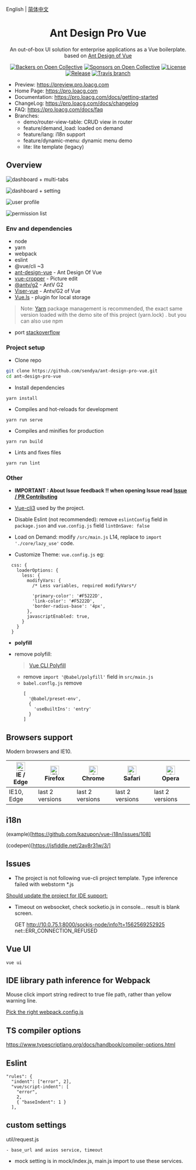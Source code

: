 English | [简体中文](./README.zh-CN.md)

<h1 align="center">Ant Design Pro Vue</h1>

<div align="center">
An out-of-box UI solution for enterprise applications as a Vue boilerplate. based on  <a href="https://vuecomponent.github.io/ant-design-vue/docs/vue/introduce-cn/" target="_blank">Ant Design of Vue</a>
</div>

<div align="center">

[![Backers on Open Collective](https://opencollective.com/ant-design-pro-vue/backers/badge.svg)](#backers) [![Sponsors on Open Collective](https://opencollective.com/ant-design-pro-vue/sponsors/badge.svg)](#sponsors) [![License](https://img.shields.io/npm/l/package.json.svg?style=flat)](https://github.com/sendya/ant-design-pro-vue/blob/master/LICENSE)
[![Release](https://img.shields.io/github/release/sendya/ant-design-pro-vue.svg?style=flat)](https://github.com/sendya/ant-design-pro-vue/releases/latest)
[![Travis branch](https://travis-ci.org/sendya/ant-design-pro-vue.svg?branch=master)](https://travis-ci.org/sendya/ant-design-pro-vue)

</div>

- Preview: https://preview.pro.loacg.com
- Home Page: https://pro.loacg.com
- Documentation: https://pro.loacg.com/docs/getting-started
- ChangeLog: https://pro.loacg.com/docs/changelog
- FAQ: https://pro.loacg.com/docs/faq
- Branches: 
  - demo/router-view-table: CRUD view in router
  - feature/demand_load: loaded on demand
  - feature/lang: i18n support
  - feature/dynamic-menu: dynamic menu demo
  - lite: lite template (legacy)


Overview
----

![dashboard + multi-tabs](https://static-2.loacg.com/open/static/github/20190224163345.jpg)

![dashboard + setting](https://static-2.loacg.com/open/static/github/20181126112124.png)

![user profile](https://static-2.loacg.com/open/static/github/20180916-134251.png)

![permission list](https://static-2.loacg.com/open/static/github/20180916-154937.png)


### Env and dependencies

- node
- yarn
- webpack
- eslint
- @vue/cli ~3
- [ant-design-vue](https://github.com/vueComponent/ant-design-vue) - Ant Design Of Vue 
- [vue-cropper](https://github.com/xyxiao001/vue-cropper) - Picture edit
- [@antv/g2](https://antv.alipay.com/zh-cn/index.html) - AntV G2
- [Viser-vue](https://viserjs.github.io/docs.html#/viser/guide/installation)  - Antv/G2 of Vue
- [Vue.ls](https://github.com/RobinCK/vue-ls) - plugin for local storage
> Note:  [Yarn](https://yarnpkg.com/) package management is recommended, the exact same version loaded with the demo site of this project (yarn.lock) . but you can also use npm
- port [stackoverflow](https://stackoverflow.com/questions/47219819/how-to-change-port-number-in-vue-cli-project)

### Project setup

- Clone repo
```bash
git clone https://github.com/sendya/ant-design-pro-vue.git
cd ant-design-pro-vue
```

- Install dependencies
```
yarn install
```

- Compiles and hot-reloads for development
```
yarn run serve
```

- Compiles and minifies for production
```
yarn run build
```

- Lints and fixes files
```
yarn run lint
```


### Other

- **IMPORTANT : About Issue feedback !! when opening Issue read [Issue / PR Contributing](https://github.com/sendya/ant-design-pro-vue/issues/90)**

- [Vue-cli3](https://cli.vuejs.org/guide/) used by the project.
- Disable Eslint (not recommended): remove `eslintConfig`  field in `package.json`  and `vue.config.js` field `lintOnSave: false`

- Load on Demand: modify `/src/main.js` L14,  replace to `import './core/lazy_use'` code.

- Customize Theme:  `vue.config.js` 
eg: 
```ecmascript 6
  css: {
    loaderOptions: {
      less: {
        modifyVars: {
          /* Less variables, required modifyVars*/

          'primary-color': '#F5222D',
          'link-color': '#F5222D',
          'border-radius-base': '4px',
        },
        javascriptEnabled: true,
      }
    }
  }
```
- **polyfill**

- remove polyfill: 
  > [Vue CLI Polyfill](https://cli.vuejs.org/zh/guide/browser-compatibility.html#usebuiltins-usage)
  
  - remove `import '@babel/polyfill'`  field in  `src/main.js`
  - `babel.conflg.js` remove
    ```ecmascript 6
    [
      '@babel/preset-env',
      {
        'useBuiltIns': 'entry'
      }
    ]
    ```

## Browsers support

Modern browsers and IE10.

| [<img src="https://raw.githubusercontent.com/alrra/browser-logos/master/src/edge/edge_48x48.png" alt="IE / Edge" width="24px" height="24px" />](http://godban.github.io/browsers-support-badges/)</br>IE / Edge | [<img src="https://raw.githubusercontent.com/alrra/browser-logos/master/src/firefox/firefox_48x48.png" alt="Firefox" width="24px" height="24px" />](http://godban.github.io/browsers-support-badges/)</br>Firefox | [<img src="https://raw.githubusercontent.com/alrra/browser-logos/master/src/chrome/chrome_48x48.png" alt="Chrome" width="24px" height="24px" />](http://godban.github.io/browsers-support-badges/)</br>Chrome | [<img src="https://raw.githubusercontent.com/alrra/browser-logos/master/src/safari/safari_48x48.png" alt="Safari" width="24px" height="24px" />](http://godban.github.io/browsers-support-badges/)</br>Safari | [<img src="https://raw.githubusercontent.com/alrra/browser-logos/master/src/opera/opera_48x48.png" alt="Opera" width="24px" height="24px" />](http://godban.github.io/browsers-support-badges/)</br>Opera |
| --- | --- | --- | --- | --- |
| IE10, Edge | last 2 versions | last 2 versions | last 2 versions | last 2 versions |

## i18n

(example)[https://github.com/kazupon/vue-i18n/issues/108]

(codepen)[https://jsfiddle.net/2av8r31w/3/]

## Issues

* The project is not following vue-cli project template. Type inference failed with webstorm *.js 

[Should update the project for IDE support:](https://intellij-support.jetbrains.com/hc/en-us/community/posts/115000556284-vue-import-component-Module-is-not-installed-)

* Timeout on websocket, check socketio.js in console... result is blank screen.

  GET http://10.0.75.1:8000/sockjs-node/info?t=1562569252925 net::ERR_CONNECTION_REFUSED

## Vue UI

```
vue ui
```

## IDE library path inference for Webpack 

Mouse click import string redirect to true file path, rather than yellow warning line.

[Pick the right webpack.config.js](https://cli.vuejs.org/guide/webpack.html#inspecting-the-project-s-webpack-config)

## TS compiler options

https://www.typescriptlang.org/docs/handbook/compiler-options.html

## Eslint

    "rules": {
      "indent": ["error", 2],
      "vue/script-indent": [
        "error",
        2,
        { "baseIndent": 1 }
      ],

## custom settings

util/request.js
  
    - base_url and axios service, timeout
  
* mock setting is in mock/index.js, main.js import to use these services.


  